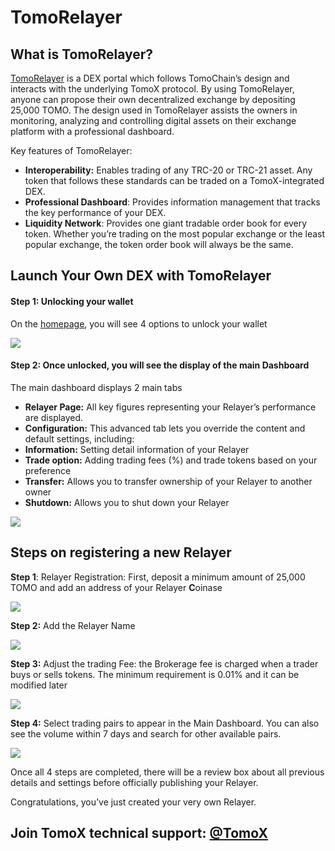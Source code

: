 # TomoRelayer

## What is TomoRelayer? 

[TomoRelayer](https://relayer.testnet.tomochain.com/login) is a DEX portal which follows TomoChain’s design and interacts with the underlying TomoX protocol. By using TomoRelayer, anyone can propose their own decentralized exchange by depositing 25,000 TOMO. The design used in TomoRelayer assists the owners in monitoring, analyzing and controlling digital assets on their exchange platform with a professional dashboard.

Key features of TomoRelayer:

* **Interoperability:** Enables trading of any TRC-20 or TRC-21 asset. Any token that follows these standards can be traded on a TomoX-integrated DEX.
* **Professional Dashboard**: Provides information management that tracks the key performance of your DEX.
* **Liquidity Network**: Provides one giant tradable order book for every token. Whether you’re trading on the most popular exchange or the least popular exchange, the token order book will always be the same.

## **Launch Your Own DEX with TomoRelayer**

#### **Step 1: Unlocking your wallet**

On the [homepage](https://relayer.testnet.tomochain.com/login), you will see 4 options to unlock your wallet

![](https://miro.medium.com/max/2370/1*gSJoEwCrEzGfDQWqfsbxVg.png)

#### **Step 2: Once unlocked, you will see the display of the main Dashboard**

The main dashboard displays 2 main tabs

* **Relayer Page:** All key figures representing your Relayer’s performance are displayed.
* **Configuration:** This advanced tab lets you override the content and default settings, including:
* **Information:** Setting detail information of your Relayer
* **Trade option:** Adding trading fees \(%\) and trade tokens based on your preference
* **Transfer:** Allows you to transfer ownership of your Relayer to another owner
* **Shutdown:** Allows you to shut down your Relayer

![](https://miro.medium.com/max/1440/1*NmtxiiurwlJxCO7mxrTpDw.png)

## **Steps on registering a new Relayer** <a id="eac2"></a>

**Step 1**: Relayer Registration: First, deposit a minimum amount of 25,000 TOMO and add an address of your Relayer **C**oinase

![](https://miro.medium.com/max/1158/1*c9hLdvB0PEULRVM9hzcUYw.png)

**Step 2:** Add the Relayer Name

![](https://miro.medium.com/max/1148/1*kzpObSivtvNyxKMf3XxsMA.png)

**Step 3:** Adjust the trading Fee: the Brokerage fee is charged when a trader buys or sells tokens. The minimum requirement is 0.01% and it can be modified later

![](https://miro.medium.com/max/1074/1*0GMGMDnzSsAtMFAp-5Lg_A.png)

**Step 4:** Select trading pairs to appear in the Main Dashboard. You can also see the volume within 7 days and search for other available pairs.

![](https://miro.medium.com/max/2226/1*sQz3mLW3p3-mp7aiGiMg0A.png)

Once all 4 steps are completed, there will be a review box about all previous details and settings before officially publishing your Relayer.

Congratulations, you’ve just created your very own Relayer.

## Join TomoX technical support: [@TomoX](https://t.me/tomox) 

